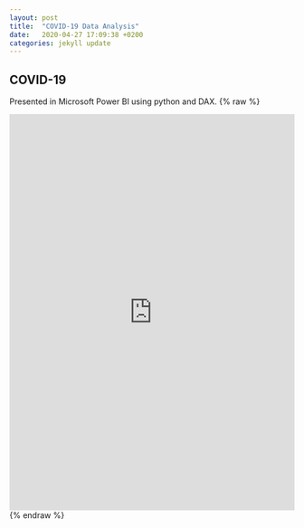 ```yaml
---
layout: post
title:  "COVID-19 Data Analysis"
date:   2020-04-27 17:09:38 +0200
categories: jekyll update
---
```

## COVID-19
Presented in Microsoft Power BI using python and DAX.
{% raw %}
<div class="resp-container">
<iframe class="resp-iframe" width="100%" height="700" src="https://app.powerbi.com/view?r=eyJrIjoiMmViZjcxNTctZGZkZC00YzNhLWI3ZWEtYTM1ODk5YmQzM2M0IiwidCI6Ijc0NjU3ZTFlLTk3NDMtNDhmMi04NjI4LTc4ZTlkMjlhYTA2NCIsImMiOjl9" frameborder="0" allowFullScreen="true" isMobile="true"></iframe>
</div>
{% endraw %}
